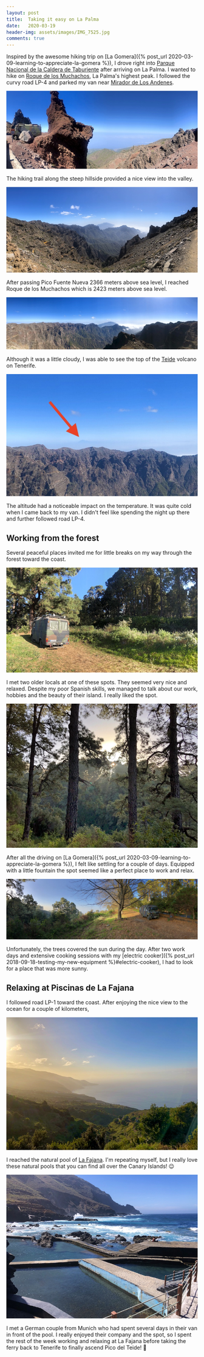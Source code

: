 ```yaml
---
layout: post
title:  Taking it easy on La Palma
date:   2020-03-19
header-img: assets/images/IMG_7525.jpg
comments: true
---
```


Inspired by the awesome hiking trip on [La Gomera]({% post_url 2020-03-09-learning-to-appreciate-la-gomera %}), I drove right into [Parque Nacional de la Caldera de Taburiente](https://www.google.com/maps/place/Caldera+de+Taburiente+National+Park/) after arriving on La Palma. I wanted to hike on [Roque de los Muchachos](https://www.google.com/maps/place/Roque+de+los+Muchachos/), La Palma's highest peak. I followed the curvy road LP-4 and parked my van near [Mirador de Los Andenes](https://www.google.com/maps/place/Mirador+de+Los+Andenes/).

![Van parked area near Mirador de Los Andenes](/assets/images/IMG_7511.jpg)

The hiking trail along the steep hillside provided a nice view into the valley.

![Hiking trail to Roque de los Muchachos](/assets/images/IMG_7512.jpg)

After passing Pico Fuente Nueva 2366 meters above sea level, I reached Roque de los Muchachos which is 2423 meters above sea level.

![View from Roque de los Muchachos](/assets/images/IMG_7517.jpg)

Although it was a little cloudy, I was able to see the top of the [Teide](https://www.google.com/maps/place/Mount+Teide/) volcano on Tenerife.

![Pico del Teide spotted from Roque de los Muchachos](/assets/images/IMG_7517_zoom.jpg)

The altitude had a noticeable impact on the temperature. It was quite cold when I came back to my van. I didn't feel like spending the night up there and further followed road LP-4.

## Working from the forest

Several peaceful places invited me for little breaks on my way through the forest toward the coast.

![Peaceful place in the forrest](/assets/images/IMG_7519.jpg)

I met two older locals at one of these spots. They seemed very nice and relaxed. Despite my poor Spanish skills, we managed to talk about our work, hobbies and the beauty of their island. I really liked the spot.

![Sun setting above the forest](/assets/images/IMG_7523.jpg)

After all the driving on [La Gomera]({% post_url 2020-03-09-learning-to-appreciate-la-gomera %}), I felt like settling for a couple of days. Equipped with a little fountain the spot seemed like a perfect place to work and relax.

![Van parked near Roque del Faro](/assets/images/IMG_7525.jpg)

Unfortunately, the trees covered the sun during the day. After two work days and extensive cooking sessions with my [electric cooker]({% post_url 2018-09-18-testing-my-new-equipment %}#electric-cooker), I had to look for a place that was more sunny.

## Relaxing at Piscinas de La Fajana

I followed road LP-1 toward the coast. After enjoying the nice view to the ocean for a couple of kilometers,

![View on the northern coast of La Palma](/assets/images/IMG_7532.jpg)

I reached the natural pool of [La Fajana](https://www.google.com/maps/place/38726+La+Fajana,+Santa+Cruz+de+Tenerife/). I'm repeating myself, but I really love these natural pools that you can find all over the Canary Islands! :wink:

![Piscinas de La Fajana](/assets/images/IMG_7538.jpg)

I met a German couple from Munich who had spent several days in their van in front of the pool. I really enjoyed their company and the spot, so I spent the rest of the week working and relaxing at La Fajana before taking the ferry back to Tenerife to finally ascend Pico del Teide! :volcano:
